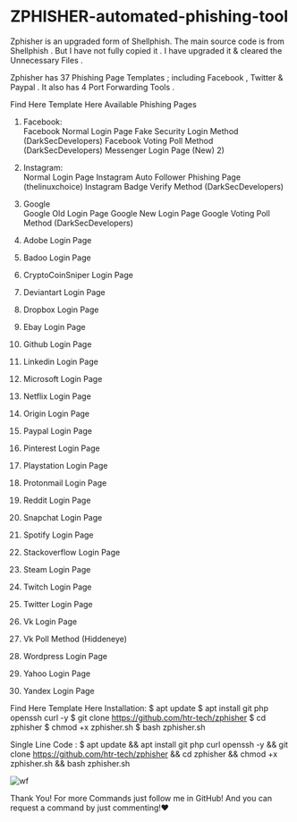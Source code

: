 # ZPHISHER-automated-phishing-tool

Zphisher is an upgraded form of Shellphish. 
The main source code is from Shellphish . 
But I have not fully copied it . 
I have upgraded it &amp; cleared the Unnecessary Files . 

Zphisher has 37 Phishing Page Templates ; 
including Facebook , Twitter &amp; Paypal . It also has 4 Port Forwarding Tools .

Find Here Template Here Available Phishing Pages 
1) Facebook:  
Facebook Normal Login Page 
Fake Security Login Method (DarkSecDevelopers) 
Facebook Voting Poll Method (DarkSecDevelopers) 
Messenger Login Page (New) 2) 

2) Instagram:  
Normal Login Page Instagram 
Auto Follower Phishing Page (thelinuxchoice) 
Instagram Badge Verify Method (DarkSecDevelopers) 

3) Google  
Google Old Login Page 
Google New Login Page 
Google Voting Poll Method (DarkSecDevelopers) 

4) Adobe Login Page  

5) Badoo Login Page  

6) CryptoCoinSniper Login Page  

7) Deviantart Login Page  

8) Dropbox Login Page  

9) Ebay Login Page  

10) Github Login Page  

11) Linkedin Login Page  

12) Microsoft Login Page  

13) Netflix Login Page  

14) Origin Login Page  

15) Paypal Login Page  

16) Pinterest Login Page  

17) Playstation Login Page  

18) Protonmail Login Page  

19) Reddit Login Page  

20) Snapchat Login Page  

21) Spotify Login Page  

22) Stackoverflow Login Page  

23) Steam Login Page  

24) Twitch Login Page  

25) Twitter Login Page  

26) Vk Login Page  

27) Vk Poll Method (Hiddeneye)  

28) Wordpress Login Page  

29) Yahoo Login Page  

30) Yandex Login Page  

Find Here Template Here Installation:
$ apt update
$ apt install git php openssh curl -y
$ git clone https://github.com/htr-tech/zphisher 
$ cd zphisher
$ chmod +x zphisher.sh
$ bash zphisher.sh

Single Line Code : 
 $ apt update &amp;&amp; apt install git php curl openssh -y &amp;&amp; git clone https://github.com/htr-tech/zphisher &amp;&amp; cd zphisher &amp;&amp; chmod +x zphisher.sh &amp;&amp; bash zphisher.sh

![wf](https://user-images.githubusercontent.com/75029023/111819240-14bd3a80-891b-11eb-84b7-9848c5c724cc.gif)

Thank You! For more Commands just follow me in GitHub! And you can request a command by just commenting!❤️
